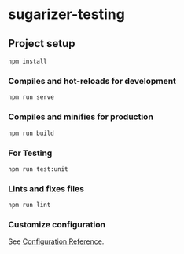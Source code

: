 # sugarizer-testing

## Project setup
```
npm install
```

### Compiles and hot-reloads for development
```
npm run serve
```

### Compiles and minifies for production
```
npm run build
```

### For Testing
```
npm run test:unit
```

### Lints and fixes files
```
npm run lint
```

### Customize configuration
See [Configuration Reference](https://cli.vuejs.org/config/).